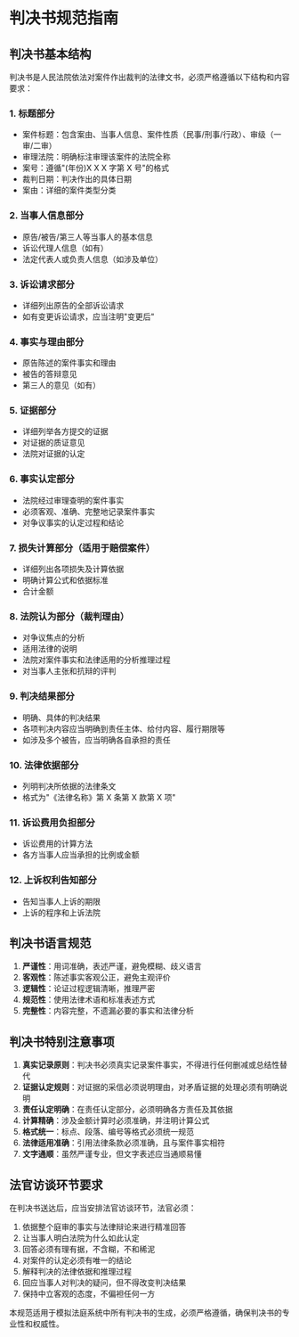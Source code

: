 # 判决书规范指南

## 判决书基本结构

判决书是人民法院依法对案件作出裁判的法律文书，必须严格遵循以下结构和内容要求：

### 1. 标题部分

- 案件标题：包含案由、当事人信息、案件性质（民事/刑事/行政）、审级（一审/二审）
- 审理法院：明确标注审理该案件的法院全称
- 案号：遵循"(年份)X X X 字第 X 号"的格式
- 裁判日期：判决作出的具体日期
- 案由：详细的案件类型分类

### 2. 当事人信息部分

- 原告/被告/第三人等当事人的基本信息
- 诉讼代理人信息（如有）
- 法定代表人或负责人信息（如涉及单位）

### 3. 诉讼请求部分

- 详细列出原告的全部诉讼请求
- 如有变更诉讼请求，应当注明"变更后"

### 4. 事实与理由部分

- 原告陈述的案件事实和理由
- 被告的答辩意见
- 第三人的意见（如有）

### 5. 证据部分

- 详细列举各方提交的证据
- 对证据的质证意见
- 法院对证据的认定

### 6. 事实认定部分

- 法院经过审理查明的案件事实
- 必须客观、准确、完整地记录案件事实
- 对争议事实的认定过程和结论

### 7. 损失计算部分（适用于赔偿案件）

- 详细列出各项损失及计算依据
- 明确计算公式和依据标准
- 合计金额

### 8. 法院认为部分（裁判理由）

- 对争议焦点的分析
- 适用法律的说明
- 法院对案件事实和法律适用的分析推理过程
- 对当事人主张和抗辩的评判

### 9. 判决结果部分

- 明确、具体的判决结果
- 各项判决内容应当明确到责任主体、给付内容、履行期限等
- 如涉及多个被告，应当明确各自承担的责任

### 10. 法律依据部分

- 列明判决所依据的法律条文
- 格式为"《法律名称》第 X 条第 X 款第 X 项"

### 11. 诉讼费用负担部分

- 诉讼费用的计算方法
- 各方当事人应当承担的比例或金额

### 12. 上诉权利告知部分

- 告知当事人上诉的期限
- 上诉的程序和上诉法院

## 判决书语言规范

1. **严谨性**：用词准确，表述严谨，避免模糊、歧义语言
2. **客观性**：陈述事实客观公正，避免主观评价
3. **逻辑性**：论证过程逻辑清晰，推理严密
4. **规范性**：使用法律术语和标准表述方式
5. **完整性**：内容完整，不遗漏必要的事实和法律分析

## 判决书特别注意事项

1. **真实记录原则**：判决书必须真实记录案件事实，不得进行任何删减或总结性替代
2. **证据认定规则**：对证据的采信必须说明理由，对矛盾证据的处理必须有明确说明
3. **责任认定明确**：在责任认定部分，必须明确各方责任及其依据
4. **计算精确**：涉及金额计算时必须准确，并注明计算公式
5. **格式统一**：标点、段落、编号等格式必须统一规范
6. **法律适用准确**：引用法律条款必须准确，且与案件事实相符
7. **文字通顺**：虽然严谨专业，但文字表述应当通顺易懂

## 法官访谈环节要求

在判决书送达后，应当安排法官访谈环节，法官必须：

1. 依据整个庭审的事实与法律辩论来进行精准回答
2. 让当事人明白法院为什么如此认定
3. 回答必须有理有据，不含糊，不和稀泥
4. 对案件的认定必须有唯一的结论
5. 解释判决的法律依据和推理过程
6. 回应当事人对判决的疑问，但不得改变判决结果
7. 保持中立客观的态度，不偏袒任何一方

本规范适用于模拟法庭系统中所有判决书的生成，必须严格遵循，确保判决书的专业性和权威性。
